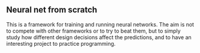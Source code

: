 <h2>Neural net from scratch</h2>
<p>This is a framework for training and running neural networks. The aim is not to compete with other frameworks or to try to beat them, but to simply study how different design decisions affect the predictions, and to have an interesting project to practice programming.</p>

